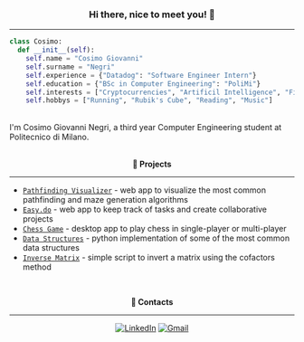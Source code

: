 <h3 align="center"> <b>Hi there, nice to meet you! 👋</b> </h3>

---

```python
class Cosimo:
  def __init__(self):
    self.name = "Cosimo Giovanni"
    self.surname = "Negri"
    self.experience = {"Datadog": "Software Engineer Intern"}
    self.education = {"BSc in Computer Engineering": "PoliMi"}
    self.interests = ["Cryptocurrencies", "Artificil Intelligence", "Finance"]
    self.hobbys = ["Running", "Rubik's Cube", "Reading", "Music"]
```

<br />
I'm Cosimo Giovanni Negri, a third year Computer Engineering student at Politecnico di Milano.

<br />
<br />
<p align="center"> <b>🔨 Projects</b> </p>

---

- [`Pathfinding Visualizer`](https://github.com/cosimonegri/pathfinding-visualizer) - web app to visualize the most common pathfinding and maze generation algorithms
- [`Easy.do`](https://github.com/cosimonegri/easy-do) - web app to keep track of tasks and create collaborative projects
- [`Chess Game`](https://github.com/cosimonegri/chess) - desktop app to play chess in single-player or multi-player
- [`Data Structures`](https://github.com/cosimonegri/data-structures) - python implementation of some of the most common data structures
- [`Inverse Matrix`](https://github.com/cosimonegri/inverse-matrix) - simple script to invert a matrix using the cofactors method

<br />
<p align="center"> <b>📢 Contacts</b> </p>

---

<div align=center>

[![LinkedIn](https://img.shields.io/badge/linkedin-%230077B5.svg?style=for-the-badge&logo=linkedin&logoColor=white)](https://www.linkedin.com/in/cosimogiovanninegri)
[![Gmail](https://img.shields.io/badge/Gmail-D14836?style=for-the-badge&logo=gmail&logoColor=white)](mailto:cosimogiovanni@gmail.com)

<div>
